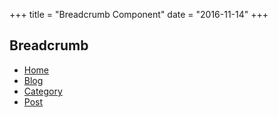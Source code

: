 +++
title = "Breadcrumb Component"
date = "2016-11-14"
+++

## Breadcrumb

<nav class="breadcrumb">
  <ul class="breadcrumbList">
    <li>
      <a href="">Home</a>
    </li>
    <li>
      <a href="">Blog</a>
    </li>
    <li class="disable">
      <a href="">Category</a>
    </li>
    <li class="active">
      <a href="">Post</a>
    </li>
  </ul>
</nav>
